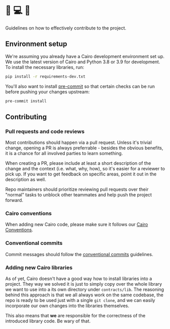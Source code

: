 # 🚢 💻 📡

Guidelines on how to effectively contribute to the project.

## Environment setup

We're assuming you already have a Cairo development environment set up. We use
the latest version of Cairo and Python 3.8 or 3.9 for development. To install
the necessary libraries, run:

```sh
pip install -r requirements-dev.txt
```

You'll also want to install [pre-commit](https://pre-commit.com/) so that certain
checks can be run before pushing your changes upstream:

```sh
pre-commit install
```

## Contributing

### Pull requests and code reviews

Most contributions should happen via a pull request. Unless it's trivial change,
opening a PR is always preferrable - besides the obvious benefits, it is a
chance for all involved parties to learn something.

When creating a PR, please include at least a short description of the change
and the context (i.e. what, why, how), so it's easier for a reviewer to pick
up. If you want to get feedback on specific areas, point it out in the
description as well.

Repo maintainers should prioritize reviewing pull requests over their "normal"
tasks to unblock other teammates and help push the project forward.

### Cairo conventions

When adding new Cairo code, please make sure it follows our [Cairo Conventions](./CairoConventions.md).

### Conventional commits

Commit messages should follow the [conventional commits](https://www.conventionalcommits.org/en/v1.0.0/) guidelines.

### Adding new Cairo libraries

As of yet, Cairo doesn't have a good way how to install libraries into a project.
They way we solved it is just to simply copy over the whole library we want to
use into a its own directory under `contracts/lib`. The reasoning behind this
approach is that we all always work on the same codebase, the repo is ready to
be used just with a single `git clone`, and we can easily incorporate our own
changes into the libraries themselves.

This also means that **we** are responsible for the correctness of the introduced
library code. Be wary of that.
